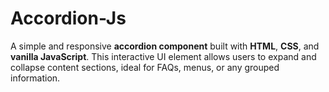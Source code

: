 # Accordion-Js
A simple and responsive **accordion component** built with **HTML**, **CSS**, and **vanilla JavaScript**. This interactive UI element allows users to expand and collapse content sections, ideal for FAQs, menus, or any grouped information.
